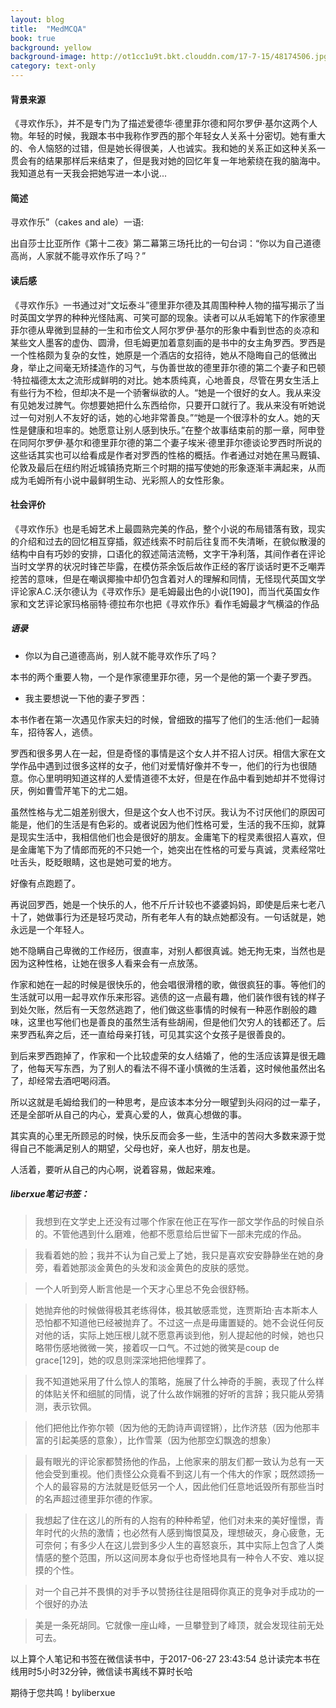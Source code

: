 ```yaml
---
layout: blog
title:  "MedMCQA"
book: true
background: yellow
background-image: http://ot1cc1u9t.bkt.clouddn.com/17-7-15/48174506.jpg
category: text-only
---
```


#### 背景来源

《寻欢作乐》，并不是专门为了描述爱德华·德里菲尔德和阿尔罗伊·基尔这两个人物。年轻的时候，我跟本书中我称作罗西的那个年轻女人关系十分密切。她有重大的、令人恼怒的过错，但是她长得很美，人也诚实。我和她的关系正如这种关系一贯会有的结果那样后来结束了，但是我对她的回忆年复一年地萦绕在我的脑海中。我知道总有一天我会把她写进一本小说...

#### 简述

 寻欢作乐”（cakes and ale）一语:

出自莎士比亚所作《第十二夜》第二幕第三场托比的一句台词：“你以为自己道德高尚，人家就不能寻欢作乐了吗？”

#### 读后感
《寻欢作乐》一书通过对“文坛泰斗”德里菲尔德及其周围种种人物的描写揭示了当时英国文学界的种种光怪陆离、可笑可鄙的现象。读者可以从毛姆笔下的作家德里菲尔德从卑微到显赫的一生和市侩文人阿尔罗伊·基尔的形象中看到世态的炎凉和某些文人墨客的虚伪、圆滑，但毛姆更加着意刻画的是书中的女主角罗西。罗西是一个性格颇为复杂的女性，她原是一个酒店的女招待，她从不隐晦自己的低微出身，举止之间毫无矫揉造作的习气，与伪善世故的德里菲尔德的第二个妻子和巴顿·特拉福德太太之流形成鲜明的对比。她本质纯真，心地善良，尽管在男女生活上有些行为不检，但却决不是一个骄奢纵欲的人。“她是一个很好的女人。我从来没有见她发过脾气。你想要她把什么东西给你，只要开口就行了。我从来没有听她说过一句对别人不友好的话，她的心地非常善良。”“她是一个很淳朴的女人。她的天性是健康和坦率的。她愿意让别人感到快乐。”在整个故事结束前的那一章，阿申登在同阿尔罗伊·基尔和德里菲尔德的第二个妻子埃米·德里菲尔德谈论罗西时所说的这些话其实也可以给看成是作者对罗西的性格的概括。作者通过对她在黑马厩镇、伦敦及最后在纽约附近城镇扬克斯三个时期的描写使她的形象逐渐丰满起来，从而成为毛姆所有小说中最鲜明生动、光彩照人的女性形象。 
 
#### 社会评价
《寻欢作乐》也是毛姆艺术上最圆熟完美的作品，整个小说的布局错落有致，现实的介绍和过去的回忆相互穿插，叙述线索不时前后往复而不失清晰，在貌似散漫的结构中自有巧妙的安排，口语化的叙述简洁流畅，文字干净利落，其间作者在评论当时文学界的状况时锋芒毕露，在模仿茶余饭后故作正经的客厅谈话时更不乏嘲弄挖苦的意味，但是在嘲讽揶揄中却仍包含着对人的理解和同情，无怪现代英国文学评论家A.C.沃尔德认为《寻欢作乐》是毛姆最出色的小说[190]，而当代英国女作家和文艺评论家玛格丽特·德拉布尔也把《寻欢作乐》看作毛姆最才气横溢的作品
 
##### 语录
- 你以为自己道德高尚，别人就不能寻欢作乐了吗？

本书的两个重要人物，一个是作家德里菲尔德，另一个是他的第一个妻子罗西。
 
- 我主要想说一下他的妻子罗西：
 
本书作者在第一次遇见作家夫妇的时候，曾细致的描写了他们的生活:他们一起骑车，招待客人，逃债。
 
罗西和很多男人在一起，但是奇怪的事情是这个女人并不招人讨厌。相信大家在文学作品中遇到过很多这样的女子，他们对爱情好像并不专一，他们的行为也很随意。你心里明明知道这样的人爱情道德不太好，但是在作品中看到她却并不觉得讨厌，例如曹雪芹笔下的尤二姐。
 
虽然性格与尤二姐差别很大，但是这个女人也不讨厌。我认为不讨厌他们的原因可能是，他们的生活是有色彩的。或者说因为他们性格可爱，生活的我不压抑，就算是现实生活中，我相信他们也会是很好的朋友。金庸笔下的程灵素很招人喜欢，但是金庸笔下为了情郎而死的不只她一个，她突出在性格的可爱与真诚，灵素经常吐吐舌头，眨眨眼睛，这也是她可爱的地方。
 
好像有点跑题了。
 
再说回罗西，她是一个快乐的人，他不斤斤计较也不婆婆妈妈，即使是后来七老八十了，她做事行为还是轻巧灵动，所有老年人有的缺点她都没有。一句话就是，她永远是一个年轻人。
 
她不隐瞒自己卑微的工作经历，很直率，对别人都很真诚。她无拘无束，当然也是因为这种性格，让她在很多人看来会有一点放荡。
 
作家和她在一起的时候是很快乐的，他会唱很滑稽的歌，做很疯狂的事。等他们的生活就可以用一起寻欢作乐来形容。逃债的这一点最有趣，他们装作很有钱的样子到处欠账，然后有一天忽然逃跑了，他们做这些事情的时候有一种恶作剧般的趣味，这里也写他们也是善良的虽然生活有些胡闹，但是他们欠穷人的钱都还了。后来罗西私奔之后，还一直给母亲打钱，可见其实这个女孩子是很善良的。
 
到后来罗西跑掉了，作家和一个比较虚荣的女人结婚了，他的生活应该算是很无趣了，他每天写东西，为了别人的看法不得不谨小慎微的生活着，这时候他虽然出名了，却经常去酒吧喝闷酒。
 
所以这就是毛姆给我们的一种思考，是应该本本分分一眼望到头闷闷的过一辈子，还是全部听从自己的内心，爱真心爱的人，做真心想做的事。
 
其实真的心里无所顾忌的时候，快乐反而会多一些，生活中的苦闷大多数来源于觉得自己不能满足别人的期望，父母也好，亲人也好，朋友也是。
 
人活着，要听从自己的内心啊，说着容易，做起来难。

#####  liberxue笔记书签：

> 我想到在文学史上还没有过哪个作家在他正在写作一部文学作品的时候自杀的。不管他遇到什么磨难，他都不愿意给后世留下一部未完成的作品。
 
> 我看着她的脸；我并不认为自己爱上了她，我只是喜欢安安静静坐在她的身旁，看着她那淡金黄色的头发和淡金黄色的皮肤的感觉。
 
> 一个人听到旁人断言他是一个天才心里总不免会很舒畅。
 
> 她抛弃他的时候做得极其老练得体，极其敏感乖觉，连贾斯珀·吉本斯本人恐怕都不知道他已经被抛弃了。不过这一点是毋庸置疑的。她不会说任何反对他的话，实际上她压根儿就不愿意再谈到他，别人提起他的时候，她也只略带伤感地微微一笑，接着叹一口气。不过她的微笑是coup de grace[129]，她的叹息则深深地把他埋葬了。
 
> 我不知道她采用了什么惊人的策略，施展了什么神奇的手腕，表现了什么样的体贴关怀和细腻的同情，说了什么故作娴雅的好听的言辞；我只能从旁猜测，表示钦佩。
 
> 他们把他比作弥尔顿（因为他的无韵诗声调铿锵），比作济慈（因为他那丰富的引起美感的意象），比作雪莱（因为他那空幻飘逸的想象）
 
> 最有眼光的评论家都赞扬他的作品，上他家来的朋友们都一致认为总有一天他会受到重视。他们责怪公众竟看不到这儿有一个伟大的作家；既然颂扬一个人的最容易的方法就是贬低另一个人，因此他们任意地诋毁所有那些当时的名声超过德里菲尔德的作家。
 
> 我想起了住在这儿的所有的人抱有的种种希望，他们对未来的美好憧憬，青年时代的火热的激情；也必然有人感到悔恨莫及，理想破灭，身心疲惫，无可奈何；有多少人在这儿尝到多少人生的喜怒哀乐，其中实际上包含了人类情感的整个范围，所以这间房本身似乎也奇怪地具有一种令人不安、难以捉摸的个性。
 
> 对一个自己并不畏惧的对手予以赞扬往往是阻碍你真正的竞争对手成功的一个很好的办法
 
> 美是一条死胡同。它就像一座山峰，一旦攀登到了峰顶，就会发现往前无处可去。

以上算个人笔记和书签在微信读书中，于2017-06-27 23:43:54 总计读完本书在线用时5小时32分钟，微信读书离线不算时长哈

期待于您共鸣！byliberxue
